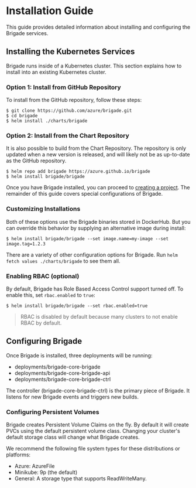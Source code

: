 # Installation Guide

This guide provides detailed information about installing and configuring the Brigade services.

## Installing the Kubernetes Services

Brigade runs inside of a Kubernetes cluster. This section explains how to install
into an existing Kubernetes cluster.

### Option 1: Install from GitHub Repository

To install from the GitHub repository, follow these steps:

```console
$ git clone https://github.com/azure/brigade.git
$ cd brigade
$ helm install ./charts/brigade
```

### Option 2: Install from the Chart Repository

It is also possible to build from the Chart Repository. The repository is only
updated when a new version is released, and will likely not be as up-to-date as
the GitHub repository.

```console
$ helm repo add brigade https://azure.github.io/brigade
$ helm install brigade/brigade
```

Once you have Brigade installed, you can proceed to [creating a project](projects.md).
The remainder of this guide covers special configurations of Brigade.

### Customizing Installations

Both of these options use the Brigade binaries stored in DockerHub. But you can override
this behavior by supplying an alternative image during install:

```console
$ helm install brigade/brigade --set image.name=my-image --set image.tag=1.2.3
```

There are a variety of other configuration options for Brigade. Run `helm fetch values ./charts/brigade`
to see them all.

### Enabling RBAC (optional)

By default, Brigade has Role Based Access Control support turned off. To enable this, set
`rbac.enabled` to `true`:

```console
$ helm install brigade/brigade --set rbac.enabled=true
```

> RBAC is disabled by default because many clusters to not enable RBAC by default.

## Configuring Brigade

Once Brigade is installed, three deployments will be running:

- deployments/brigade-core-brigade
- deployments/brigade-core-brigade-api
- deployments/brigade-core-brigade-ctrl

The controller (brigade-core-brigade-ctrl) is the primary piece of Brigade. It listens for
new Brigade events and triggers new builds.

### Configuring Persistent Volumes

Brigade creates Persistent Volume Claims on the fly. By default it will create
PVCs using the default persistent volume class. Changing your cluster's default
storage class will change what Brigade creates.

We recommend the following file system types for these distributions or platforms:

- Azure: AzureFile
- Minikube: 9p (the default)
- General: A storage type that supports ReadWriteMany.
